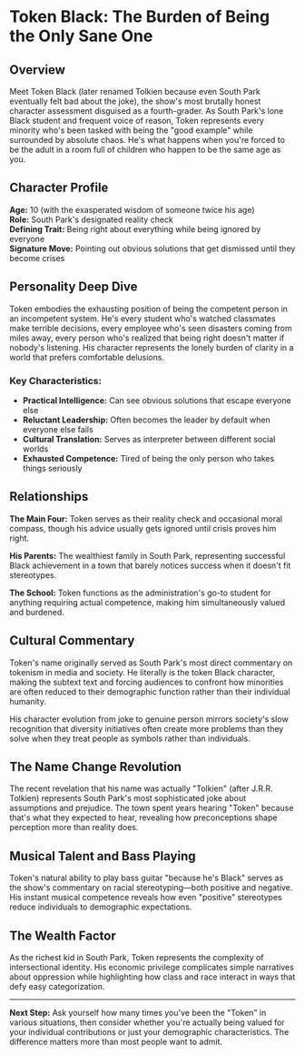 # Token Black: The Burden of Being the Only Sane One

## Overview

Meet Token Black (later renamed Tolkien because even South Park eventually felt bad about the joke), the show's most brutally honest character assessment disguised as a fourth-grader. As South Park's lone Black student and frequent voice of reason, Token represents every minority who's been tasked with being the "good example" while surrounded by absolute chaos. He's what happens when you're forced to be the adult in a room full of children who happen to be the same age as you.

## Character Profile

**Age:** 10 (with the exasperated wisdom of someone twice his age)  
**Role:** South Park's designated reality check  
**Defining Trait:** Being right about everything while being ignored by everyone  
**Signature Move:** Pointing out obvious solutions that get dismissed until they become crises

## Personality Deep Dive

Token embodies the exhausting position of being the competent person in an incompetent system. He's every student who's watched classmates make terrible decisions, every employee who's seen disasters coming from miles away, every person who's realized that being right doesn't matter if nobody's listening. His character represents the lonely burden of clarity in a world that prefers comfortable delusions.

### Key Characteristics:
- **Practical Intelligence:** Can see obvious solutions that escape everyone else
- **Reluctant Leadership:** Often becomes the leader by default when everyone else fails
- **Cultural Translation:** Serves as interpreter between different social worlds
- **Exhausted Competence:** Tired of being the only person who takes things seriously

## Relationships

**The Main Four:** Token serves as their reality check and occasional moral compass, though his advice usually gets ignored until crisis proves him right.

**His Parents:** The wealthiest family in South Park, representing successful Black achievement in a town that barely notices success when it doesn't fit stereotypes.

**The School:** Token functions as the administration's go-to student for anything requiring actual competence, making him simultaneously valued and burdened.

## Cultural Commentary

Token's name originally served as South Park's most direct commentary on tokenism in media and society. He literally is the token Black character, making the subtext text and forcing audiences to confront how minorities are often reduced to their demographic function rather than their individual humanity.

His character evolution from joke to genuine person mirrors society's slow recognition that diversity initiatives often create more problems than they solve when they treat people as symbols rather than individuals.

## The Name Change Revolution

The recent revelation that his name was actually "Tolkien" (after J.R.R. Tolkien) represents South Park's most sophisticated joke about assumptions and prejudice. The town spent years hearing "Token" because that's what they expected to hear, revealing how preconceptions shape perception more than reality does.

## Musical Talent and Bass Playing

Token's natural ability to play bass guitar "because he's Black" serves as the show's commentary on racial stereotyping—both positive and negative. His instant musical competence reveals how even "positive" stereotypes reduce individuals to demographic expectations.

## The Wealth Factor

As the richest kid in South Park, Token represents the complexity of intersectional identity. His economic privilege complicates simple narratives about oppression while highlighting how class and race interact in ways that defy easy categorization.

---

**Next Step:** Ask yourself how many times you've been the "Token" in various situations, then consider whether you're actually being valued for your individual contributions or just your demographic characteristics. The difference matters more than most people want to admit.